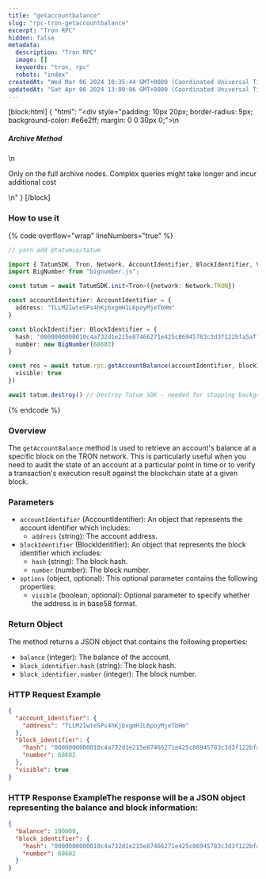 ```yaml
---
title: "getaccountbalance"
slug: "rpc-tron-getaccountbalance"
excerpt: "Tron RPC"
hidden: false
metadata: 
  description: "Tron RPC"
  image: []
  keywords: "tron, rpc"
  robots: "index"
createdAt: "Wed Mar 06 2024 10:35:44 GMT+0000 (Coordinated Universal Time)"
updatedAt: "Sat Apr 06 2024 13:09:06 GMT+0000 (Coordinated Universal Time)"
---
```

[block:html]
{
  "html": "<div style=\"padding: 10px 20px; border-radius: 5px; background-color: #e6e2ff; margin: 0 0 30px 0;\">\n  <h5>Archive Method</h5>\n  <p>Only on the full archive nodes. Complex queries might take longer and incur additional cost</p>\n</div>"
}
[/block]


### How to use it

{% code overflow="wrap" lineNumbers="true" %}

```typescript
// yarn add @tatumio/tatum

import { TatumSDK, Tron, Network, AccountIdentifier, BlockIdentifier, VisibleOption } from '@tatumio/tatum'
import BigNumber from "bignumber.js";

const tatum = await TatumSDK.init<Tron>({network: Network.TRON})

const accountIdentifier: AccountIdentifier = {
  address: "TLLM21wteSPs4hKjbxgmH1L6poyMjeTbHm"
}

const blockIdentifier: BlockIdentifier = {
  hash: "0000000000010c4a732d1e215e87466271e425c86945783c3d3f122bfa5affd9",
  number: new BigNumber(68682)
}

const res = await tatum.rpc.getAccountBalance(accountIdentifier, blockIdentifier, {
  visible: true
})

await tatum.destroy() // Destroy Tatum SDK - needed for stopping background jobs
```

{% endcode %}

### Overview

The `getAccountBalance` method is used to retrieve an account's balance at a specific block on the TRON network. This is particularly useful when you need to audit the state of an account at a particular point in time or to verify a transaction's execution result against the blockchain state at a given block.

### Parameters

- `accountIdentifier` (AccountIdentifier): An object that represents the account identifier which includes:
  - `address` (string): The account address.
- `blockIdentifier` (BlockIdentifier): An object that represents the block identifier which includes:
  - `hash` (string): The block hash.
  - `number` (number): The block number.
- `options` (object, optional): This optional parameter contains the following properties:
  - `visible` (boolean, optional): Optional parameter to specify whether the address is in base58 format.

### Return Object

The method returns a JSON object that contains the following properties:

- `balance` (integer): The balance of the account.
- `block_identifier.hash` (string): The block hash.
- `block_identifier.number` (integer): The block number.

### HTTP Request Example

```json
{
  "account_identifier": {
    "address": "TLLM21wteSPs4hKjbxgmH1L6poyMjeTbHm"
  },
  "block_identifier": {
    "hash": "0000000000010c4a732d1e215e87466271e425c86945783c3d3f122bfa5affd9",
    "number": 68682
  },
  "visible": true
}
```

### HTTP Response ExampleThe response will be a JSON object representing the balance and block information:

```json
{
  "balance": 100000,
  "block_identifier": {
    "hash": "0000000000010c4a732d1e215e87466271e425c86945783c3d3f122bfa5affd9",
    "number": 68682
  }
}
```
